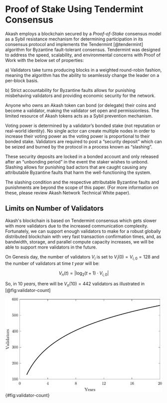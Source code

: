 
# Proof of Stake Using Tendermint Consensus

Akash employs a blockchain secured by a *Proof-of-Stake* consensus model as a Sybil resistance mechanism for determining participation in its consensus protocol and implements the Tendermint [@tendermint] algorithm for Byzantine fault-tolerant consensus. Tendermint was designed to address the speed, scalability, and environmental concerns with Proof of Work with the below set of properties:

a) Validators take turns producing blocks in a weighted round-robin fashion, meaning the algorithm has the ability to seamlessly change the leader on a per-block basis.

b) Strict accountability for Byzantine faults allows for punishing misbehaving validators and providing economic security for the network.

Anyone who owns an Akash token can bond (or delegate) their coins and become a validator, making the validator set open and permissionless. The limited resource of Akash tokens acts as a Sybil prevention mechanism.

Voting power is determined by a validator’s bonded stake (not reputation or real-world identity). No single actor can create multiple nodes in order to increase their voting power as the voting power is proportional to their bonded stake. Validators are required to post a “security deposit” which can be seized and burned by the protocol in a process known as “slashing”.

These security deposits are locked in a bonded account and only released after an “unbonding period” in the event the staker wishes to unbond. Slashing allows for punishing bad actors that are caught causing any attributable Byzantine faults that harm the well-functioning the system.

The slashing condition and the respective attributable Byzantine faults and punishments are beyond the scope of this paper. (For more information on these, please review Akash Network Technical White paper).

## Limits on Number of Validators

Akash's blockchain is based on Tendermint consensus which gets slower with more validators due to the increased communication complexity. Fortunately, we can support enough validators to make for a robust globally distributed blockchain with very fast transaction confirmation times, and, as bandwidth, storage, and parallel compute capacity increases, we will be able to support more validators in the future.

On Genesis day, the number of validators $V_i$ is set to $V_i(0) = V_{i,0} = 128$ and the number of validators at time $t~year$ will be:

$$
V_n(t) = | \log_2(t+1) \cdot V_{i,0} |
$$

So, in $10~years$, there will be $V_n(10) = 442$ validators as illustrated in [@fig:validator-count]

![Number of validators over the years](figures/validator-count.png){#fig:validator-count}

